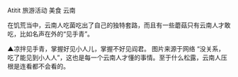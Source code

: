Atitit 旅游活动 美食  云南 

在饥荒当中，云南人吃菌吃出了自己的独特套路，而且有一些蘑菇只有云南人才敢吃，比如名声在外的“见手青”。

▲凉拌见手青，掌握好见小人儿，掌握不好见阎君。 图片来源于网络
“没关系，吃了能见到小人人”，这也是每一个云南人才懂的事情。至于什么松露，云南人压根是连看都不会看的。

